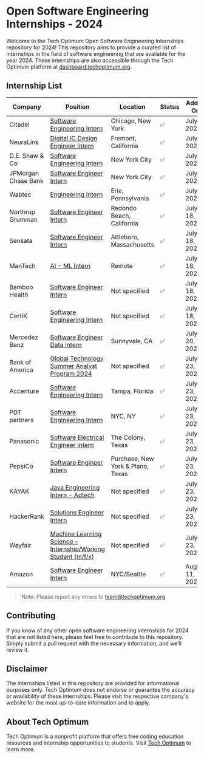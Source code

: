 # Open Software Engineering Internships - 2024

Welcome to the Tech Optimum Open Software Engineering Internships repository for 2024! This repository aims to provide a curated list of internships in the field of software engineering that are available for the year 2024. These internships are also accessible through the Tech Optimum platform at [dashboard.techoptimum.org](https://dashboard.techoptimum.org).

## Internship List

| Company | Position | Location | Status | Added On |
|---------|----------|----------|--------|----------|
| Citadel | [Software Engineering Intern](https://www.citadel.com/careers/details/software-engineer-intern-us/) | Chicago, New York | ✅ | July 7, 2023 |
| NeuraLink | [Digital IC Design Engineer Intern]() | Fremont, California  | ✅ | July 7, 2023 |
| D.E. Shaw & Co | [Software Engineering Intern](https://www.indeed.com/q-summer-2024-software-engineering-internship-jobs.html?vjk=db77c4c0da6faa74) | New York City | ✅ | July 7, 2023 |
| JPMorgan Chase Bank | [Software Engineer Intern](https://www.indeed.com/q-summer-2024-software-engineering-internship-jobs.html?vjk=164a401675778737) | New York City | ✅ | July 7, 2023 |
| Wabtec | [Engineering Intern](https://www.indeed.com/jobs?q=summer+2024+software+engineering+internship&start=10&pp=gQAPAAAAAAAAAAAAAAACCVSYfgAPAQAyM7WDdwa30M5jlORoAAA&vjk=4cdc301c7f1cdf1b) | Erie, Pennsylvania | ✅ | July 7, 2023 |
| Northrop Grumman | [Software Engineer Intern](https://www.northropgrumman.com/jobs/administrative-services/intern/united-states-of-america/california/redondo-beach/r10119483/2024-software-engineer-intern-redondo-beach-ca/?utm_source=indeed-organic&utm_medium=jobboard&utm_audience=null&utm_content=null&utm_format=null&utm_code=JB-17946&source=JB-17946) | Redondo Beach, California | ✅ | July 18, 2023 |
| Sensata | [Software Engineer Intern](https://sensata.wd1.myworkdayjobs.com/en-US/Sensata-Careers/job/Attleboro-Massachusetts/Software-Engineer-Intern--Summer-2024_IRC90446) | Attleboro, Massachusetts | ✅ | July 18, 2023 |
| ManTech | [AI - ML Intern](https://mantech.wd1.myworkdayjobs.com/External/job/USA-Remote-Work/AI---ML-Intern_R37149-1?source=LinkedIn) | Remote | ✅ | July 18, 2023 |
| Bamboo Health | [Software Engineer Intern](https://bamboo-health.rippling-ats.com/job/630181/software-engineer-intern) | Not specified | ✅ | July 18, 2023 |
| CertiK | [Software Engineering Intern](https://jobs.lever.co/certik/095fdcff-99e8-408d-bb8a-e638e44d0b40) | Not specified | ✅ | July 18, 2023 |
| Mercedez Benz | [Software Engineer Data Intern](https://www.linkedin.com/jobs/view/software-engineering-intern-data-at-mercedes-benz-research-development-north-america-inc-3662252669/?utm_campaign=google_jobs_apply&utm_source=google_jobs_apply&utm_medium=organic) | Sunnyvale, CA | ✅ | July 20, 2023 |
| Bank of America | [Global Technology Summer Analyst Program 2024](https://bankcampuscareers.tal.net/vx/lang-en-GB/mobile-0/brand-4/xf-91c0e92d74a1/candidate/so/pm/1/pl/1/opp/10165-Global-Technology-Summer-Analyst-Program-2024/en-GB) | Not specified | ✅ | July 23, 2023 |
| Accenture | [Software Engineering Intern](https://www.accenture.com/us-en/careers/jobdetails?id=R00155153_en) | Tampa, Florida | ✅ | July 23, 2023 |
| PDT partners | [Software Engineering Intern](https://boards.greenhouse.io/pdtpartners/jobs/4423823) | NYC, NY | ✅ | July 23, 2023 |
| Panasonic | [Software Electrical Engineer Intern](https://careers.na.panasonic.com/careers/software-electrical-engineer-intern) | The Colony, Texas | ✅ | July 23, 2023 |
| PepsiCo | [Software Engineer Intern](https://www.pepsicojobs.com/internshipsprograms/jobs/241240?lang=en-us&previousLocale=en-US) | Purchase, New York & Plano, Texas | ✅ | July 23, 2023 |
| KAYAK | [Java Engineering Intern - Adtech](https://www.kayak.com/careers/details/1002531) | Not specified | ✅ | July 23, 2023 |
| HackerRank | [Solutions Engineer Intern](https://boards.greenhouse.io/hackerrank/jobs/3460895) | Not specified | ✅ | July 23, 2023 |
| Wayfair | [Machine Learning Science – Internship/Working Student (m/f/x)](https://www.wayfaircareers.com/jobs/oWMwdfw5?lang=en-us) | Not specified | ✅ | July 23, 2023 |
| Amazon | [Software Engineer Intern](https://g.co/kgs/eUduzT) | NYC/Seattle | ✅ | August 11, 2023 |

> Note: Please report any errors to team@techoptimum.org

## Contributing

If you know of any other open software engineering internships for 2024 that are not listed here, please feel free to contribute to this repository. Simply submit a pull request with the necessary information, and we'll review it.

## Disclaimer

The internships listed in this repository are provided for informational purposes only. Tech Optimum does not endorse or guarantee the accuracy or availability of these internships. Please visit the respective company's website for the most up-to-date information and to apply.

## About Tech Optimum

Tech Optimum is a nonprofit platform that offers free coding education resources and internship opportunities to students. Visit [Tech Optimum](https://www.techoptimum.org) to learn more.

